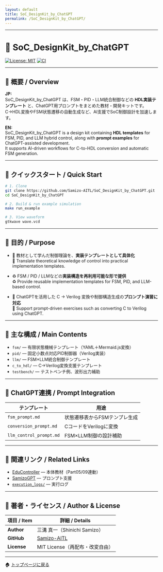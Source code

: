 ```yaml
---
layout: default
title: SoC_DesignKit_by_ChatGPT
permalink: /SoC_DesignKit_by_ChatGPT/ 
---
```


---

# 🧩 SoC_DesignKit_by_ChatGPT

[![License: MIT](https://img.shields.io/badge/License-MIT-blue.svg)](LICENSE)
[![CI](https://github.com/Samizo-AITL/SoC_DesignKit_by_ChatGPT/actions/workflows/test.yml/badge.svg)](../../actions)

---

## 📖 概要 / Overview

**JP:**  
SoC_DesignKit_by_ChatGPT は、FSM・PID・LLM統合制御などの **HDL実装テンプレート** と、ChatGPT用プロンプトをまとめた教材・開発キットです。  
C→HDL変換やFSM状態遷移の自動生成など、AI支援でSoC制御設計を加速します。

**EN:**  
SoC_DesignKit_by_ChatGPT is a design kit containing **HDL templates** for FSM, PID, and LLM hybrid control, along with **prompt examples** for ChatGPT-assisted development.  
It supports AI-driven workflows for C-to-HDL conversion and automatic FSM generation.

---

## 🚀 クイックスタート / Quick Start

```bash
# 1. Clone
git clone https://github.com/Samizo-AITL/SoC_DesignKit_by_ChatGPT.git
cd SoC_DesignKit_by_ChatGPT

# 2. Build & run example simulation
make run_example

# 3. View waveform
gtkwave wave.vcd
```

---

## 🎯 目的 / Purpose

- 📘 教材として学んだ制御理論を、**実装テンプレートとして具体化**  
  📘 Translate theoretical knowledge of control into practical implementation templates.

- ♻️ FSM / PID / LLMなどの**実装構造を再利用可能な形で提供**  
  ♻️ Provide reusable implementation templates for FSM, PID, and LLM-based control.

- 🤖 ChatGPTを活用した C → Verilog 変換や制御構造生成の**プロンプト演習に対応**  
  🤖 Support prompt-driven exercises such as converting C to Verilog using ChatGPT.

---

## 📁 主な構成 / Main Contents

- `fsm/` — 有限状態機械テンプレート（YAML＋Mermaid.js変換）  
- `pid/` — 固定小数点対応PID制御器（Verilog実装）  
- `llm/` — FSM×LLM統合制御テンプレート  
- `c_to_hdl/` — C→Verilog変換支援テンプレート  
- `testbench/` — テストベンチ例、波形出力補助

---

## 🧠 ChatGPT連携 / Prompt Integration

| テンプレート | 用途 |
|--------------|------|
| `fsm_prompt.md` | 状態遷移表からFSMテンプレ生成 |
| `conversion_prompt.md` | CコードをVerilogに変換 |
| `llm_control_prompt.md` | FSM×LLM制御の設計補助 |

---

## 📘 関連リンク / Related Links

- [EduController](https://samizo-aitl.github.io/EduController/) — 本体教材（Part05/09連動）
- [SamizoGPT](https://github.com/Samizo-AITL/SamizoGPT) — プロンプト支援
- [`execution_logs/`](https://samizo-aitl.github.io/EduController/SoC_DesignKit_by_ChatGPT/execution_logs/) — 実行ログ

---

## 👤 著者・ライセンス / Author & License

| 項目 / Item | 詳細 / Details |
|-------------|----------------|
| **Author** | 三溝 真一（Shinichi Samizo） |
| **GitHub** | [Samizo-AITL](https://github.com/Samizo-AITL) |
| **License** | MIT License（再配布・改変自由） |

---

🏠 [トップページに戻る](https://samizo-aitl.github.io/EduController/)
